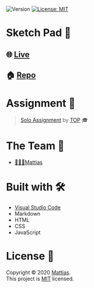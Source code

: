 <p>
  <img alt="Version" src="https://img.shields.io/badge/version-1.0.0-blue.svg?cacheSeconds=2592000" />
  <a href="https://github.com/WiseCoding/sketch-pad/blob/main/LICENSE" target="_blank">
    <img alt="License: MIT" src="https://img.shields.io/github/license/WiseCoding/sketch-pad" />
  </a>
</p>

# Sketch Pad 📖

## 🌐 [Live](https://wisecoding.github.io/sketch-pad/)

## 🏠 [Repo](https://github.com/WiseCoding/sketch-pad#readme)

# Assignment 📝

> [Solo Assignment](https://www.theodinproject.com/courses/web-development-101/lessons/etch-a-sketch-project) by [TOP](https://www.theodinproject.com) 🎓

# The Team 👥

- [👨🏼‍💻Mattias](https://github.com/WiseCoding/)

# Built with 🛠

- [Visual Studio Code](https://code.visualstudio.com/)
- Markdown
- HTML
- CSS
- JavaScript

# License 📎

Copyright © 2020 [Mattias](https://github.com/WiseCoding).<br />
This project is [MIT](https://github.com/WiseCoding/sketch-pad/blob/main/LICENSE) licensed.
